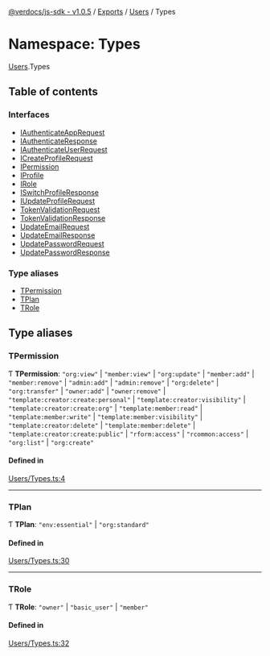 [@verdocs/js-sdk - v1.0.5](../README.md) / [Exports](../modules.md) / [Users](Users.md) / Types

# Namespace: Types

[Users](Users.md).Types

## Table of contents

### Interfaces

- [IAuthenticateAppRequest](../interfaces/Users.Types.IAuthenticateAppRequest.md)
- [IAuthenticateResponse](../interfaces/Users.Types.IAuthenticateResponse.md)
- [IAuthenticateUserRequest](../interfaces/Users.Types.IAuthenticateUserRequest.md)
- [ICreateProfileRequest](../interfaces/Users.Types.ICreateProfileRequest.md)
- [IPermission](../interfaces/Users.Types.IPermission.md)
- [IProfile](../interfaces/Users.Types.IProfile.md)
- [IRole](../interfaces/Users.Types.IRole.md)
- [ISwitchProfileResponse](../interfaces/Users.Types.ISwitchProfileResponse.md)
- [IUpdateProfileRequest](../interfaces/Users.Types.IUpdateProfileRequest.md)
- [TokenValidationRequest](../interfaces/Users.Types.TokenValidationRequest.md)
- [TokenValidationResponse](../interfaces/Users.Types.TokenValidationResponse.md)
- [UpdateEmailRequest](../interfaces/Users.Types.UpdateEmailRequest.md)
- [UpdateEmailResponse](../interfaces/Users.Types.UpdateEmailResponse.md)
- [UpdatePasswordRequest](../interfaces/Users.Types.UpdatePasswordRequest.md)
- [UpdatePasswordResponse](../interfaces/Users.Types.UpdatePasswordResponse.md)

### Type aliases

- [TPermission](Users.Types.md#tpermission)
- [TPlan](Users.Types.md#tplan)
- [TRole](Users.Types.md#trole)

## Type aliases

### TPermission

Ƭ **TPermission**: ``"org:view"`` \| ``"member:view"`` \| ``"org:update"`` \| ``"member:add"`` \| ``"member:remove"`` \| ``"admin:add"`` \| ``"admin:remove"`` \| ``"org:delete"`` \| ``"org:transfer"`` \| ``"owner:add"`` \| ``"owner:remove"`` \| ``"template:creator:create:personal"`` \| ``"template:creator:visibility"`` \| ``"template:creator:create:org"`` \| ``"template:member:read"`` \| ``"template:member:write"`` \| ``"template:member:visibility"`` \| ``"template:creator:delete"`` \| ``"template:member:delete"`` \| ``"template:creator:create:public"`` \| ``"rform:access"`` \| ``"rcommon:access"`` \| ``"org:list"`` \| ``"org:create"``

#### Defined in

[Users/Types.ts:4](https://github.com/Verdocs/js-sdk/blob/main/src/Users/Types.ts#L4)

___

### TPlan

Ƭ **TPlan**: ``"env:essential"`` \| ``"org:standard"``

#### Defined in

[Users/Types.ts:30](https://github.com/Verdocs/js-sdk/blob/main/src/Users/Types.ts#L30)

___

### TRole

Ƭ **TRole**: ``"owner"`` \| ``"basic_user"`` \| ``"member"``

#### Defined in

[Users/Types.ts:32](https://github.com/Verdocs/js-sdk/blob/main/src/Users/Types.ts#L32)
